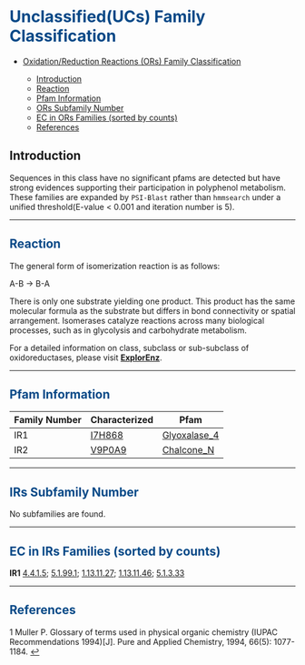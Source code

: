 # <font color=#074987>Unclassified(UCs) Family Classification</font>

<div class="md-toc" mdtype="toc">
    <p class="md-toc-content" role="list">
        <ul>
        <li><span role="listitem" class="md-toc-item md-toc-h1" data-ref="n38"><a class="md-toc-inner" href="#<font color=#074987>Oxidation/Reduction Reactions (ORs) Family Classification</font>">Oxidation/Reduction Reactions (ORs) Family Classification</a></span></li>
        	<ul>
       			<li><span role="listitem" class="md-toc-item md-toc-h2" data-ref="n130"><a class="md-toc-inner" href="#Introduction">Introduction</a></span></li>
        		<li><span role="listitem" class="md-toc-item md-toc-h2" data-ref="n48"><a class="md-toc-inner" href="#font-color074987reactionfont">Reaction</a></span></li>
                <li><span role="listitem" class="md-toc-item md-toc-h2" data-ref="n57"><a class="md-toc-inner" href="#font-color074987pfam-informationfont">Pfam Information</a></span></li>
                <li><span role="listitem" class="md-toc-item md-toc-h2" data-ref="n60"><a class="md-toc-inner" href="#font-color074987ors-subfamily-numberfont">ORs Subfamily Number</a></span></li>
                <li><span role="listitem" class="md-toc-item md-toc-h2" data-ref="n63"><a class="md-toc-inner" href="#font-color074987ec-in-ors-families-sorted-by-countsfont">EC in ORs Families (sorted by counts)</a></span></li>
                <li><span role="listitem" class="md-toc-item md-toc-h2" data-ref="n72"><a class="md-toc-inner" href="#font-color074987referencesfont">References</a></span></li>
            </ul>
    </ul>
    </p>
</div>

## Introduction

Sequences in this class have no significant pfams are detected but have strong evidences supporting their participation in polyphenol metabolism. These families are expanded by `PSI-Blast` rather than `hmmsearch` under a unified threshold(E-value < 0.001 and iteration number is 5). 

---

## <font color=#074987>Reaction</font>

The general form of isomerization reaction is as follows:

A-B &rarr; B-A

There is only one substrate yielding one product. This product has the same molecular formula as the substrate but differs in bond connectivity or spatial arrangement. Isomerases catalyze reactions across many biological processes, such as in glycolysis and carbohydrate metabolism.

For a detailed  information on class, subclass or sub-subclass of oxidoreductases, please visit [**ExplorEnz**](https://www.enzyme-database.org/class.php).

---

## <font color=#074987>Pfam Information</font>

<table><thead><tr><th><span>Family Number</span></th><th><span>Characterized</span></th><th><span>Pfam</span></th></tr></thead><tbody><tr><td><span>IR1</span></td><td><a href="https://www.uniprot.org/uniprot/I7H868"><span>I7H868</span></a></td><td><a href="http://pfam.xfam.org/family/Glyoxalase_4"><span>Glyoxalase_4</span></a></td></tr><tr><td><span>IR2</span></td><td><a href="https://www.uniprot.org/uniprot/V9P0A9"><span>V9P0A9</span></a></td><td><a href="http://pfam.xfam.org/family/Chalcone_N"><span>Chalcone_N</span></a></td></tr></tbody></table>

---

## <font color=#074987>IRs Subfamily Number</font>

No subfamilies are found.

---

## <font color=#074987>EC in IRs Families (sorted by counts)</font>

**IR1**
[4.4.1.5](https://www.brenda-enzymes.org/enzyme.php?ecno=4.4.1.5); [5.1.99.1](https://www.brenda-enzymes.org/enzyme.php?ecno=5.1.99.1); [1.13.11.27](https://www.brenda-enzymes.org/enzyme.php?ecno=1.13.11.27); [1.13.11.46](https://www.brenda-enzymes.org/enzyme.php?ecno=1.13.11.46); [5.1.3.33](https://www.brenda-enzymes.org/enzyme.php?ecno=5.1.3.33)

---

## <font color=#074987>References</font>
<div class="footnote-line"><span class="md-fn-count">1</span> <span>Muller P. Glossary of terms used in physical organic chemistry (IUPAC Recommendations 1994)[J]. Pure and Applied Chemistry, 1994, 66(5): 1077-1184.</span> <a name="dfref-footnote-1" href="#ref-footnote-1" title="back to document" class="reversefootnote">↩</a></div>

